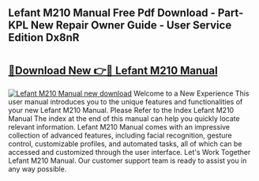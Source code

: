 ## Lefant M210 Manual Free Pdf Download - Part-KPL New Repair Owner Guide - User Service Edition Dx8nR

# <h2><a href="http://cf12913.oget.top/?id=Lefant+M210+Manual">🔗Download New 👉🔴 Lefant M210 Manual</a></h2>

[![Lefant M210 Manual new download](https://i.imgur.com/5g1atiW.png)](http://cf12913.oget.top/?id=Lefant+M210+Manual)
Welcome to a New Experience This user manual introduces you to the unique features and functionalities of your new Lefant M210 Manual. Please Refer to the Index Lefant M210 Manual The index at the end of this manual can help you quickly locate relevant information. Lefant M210 Manual comes with an impressive collection of advanced features, including facial recognition, gesture control, customizable profiles, and automated tasks, all of which can be accessed and customized through the user interface. Let's Work Together Lefant M210 Manual. Our customer support team is ready to assist you in any way possible.
